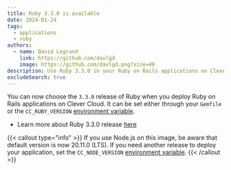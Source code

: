 ```yaml
---
title: Ruby 3.3.0 is available
date: 2024-01-24
tags:
  - applications
  - ruby
authors:
  - name: David Legrand
    link: https://github.com/davlgd
    image: https://github.com/davlgd.png?size=40
description: Use Ruby 3.3.0 in your Ruby on Rails applications on Clever Cloud
excludeSearch: true
---
```


You can now choose the `3.3.0` release of Ruby when you deploy Ruby on Rails applications on Clever Cloud. It can be set either through your `Gemfile` or the `CC_RUBY_VERSION` [environment variable](https://developers.clever-cloud.com/doc/reference/reference-environment-variables/#ruby). 

* Learn more about Ruby 3.3.0 release [here](https://www.ruby-lang.org/en/news/2023/12/25/ruby-3-3-0-released/)

{{< callout type="info" >}}
  If you use Node.js on this image, be aware that default version is now 20.11.0 (LTS). If you need another release to deploy your application, set the `CC_NODE_VERSION` [environment variable](/doc/develop/env-variables/).
{{< /callout >}}
